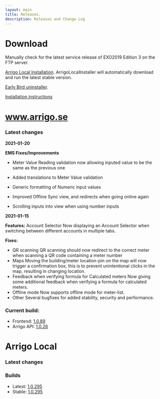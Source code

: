 ```yaml
---
layout: main
title: Releases.
description: Releases and Change Log
---
```

# Download

Manually check for the latest service release of EXO2019 Edition 3 on the FTP server.

[Arrigo Local Installation](https://arrigo.blob.core.windows.net/arrigo/ArrigoLocalInstaller.exe). ArrigoLocalInstaller will automatically download and run the latest stable version.

[Early Bird uninstaller](https://arrigo.blob.core.windows.net/arrigo/ArrigoEarlybirdUninstaller-1.0.19.exe).

[Installation instructions](./prereq.html)

# www.arrigo.se
### Latest changes

**2021-01-20**

**EMS Fixes/Improvements**

- Meter Value Reading validation now allowing inputed value to be the same as the previous one

- Added translations to Meter Value validation

- Generic formatting of Numeric input values

- Improved Offline Sync view, and redirects when going online again

- Scrolling inputs into view when using number inputs

  

**2021-01-15**

**Features:**
Account Selector
Now displaying an Account Selector when switching between different accounts in multiple tabs.

**Fixes:**

- QR scanning
  QR scanning should now redirect to the correct meter when scanning a QR code containing a meter number
- Maps
  Moving the building/meter location-pin on the map will now trigger a confirmation box, this is to prevent unintentional clicks in the map, resulting in changing location.
- Feedback when verifying formula for Calculated meters
  Now giving some additional feedback when verifying a formula for calculated meters.
- Offline mode
  Now supports offline mode for meter-list.
- Other
  Several bugfixes for added stability, security and performance.

### Current build: 
- Frontend: [1.0.89](./frontend.html#1.0.89)
- Arrigo API: [1.0.26](./arrigoapi.html#1.0.26)

# Arrigo Local
### Latest changes

### Builds
- Latest: [1.0.295](./arrigolocalinstaller.html#1.0.295)
- Stable: [1.0.295](./arrigolocalinstaller.html#1.0.295)